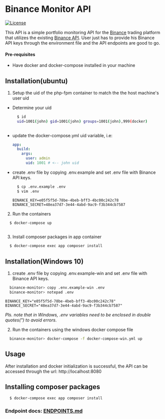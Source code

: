 # Binance Monitor API

[![License](https://poser.pugx.org/laravel/lumen-framework/license.svg)](https://packagist.org/packages/laravel/lumen-framework)

This API is a simple portfolio monitoring API for the [Binance](https://www.binance.com/) trading platform that utilizes the existing [Binance API](https://github.com/binance-exchange/binance-official-api-docs).
User just has to provide his Binance API keys through the environment file and the API endpoints are good to go.

#### Pre-requisites
- Have docker and docker-compose installed in your machine

## Installation(ubuntu)

1. Setup the uid of the php-fpm container to match the the host machine's user uid
- Determine your uid
  ```sh
    $ id
    uid=1001(john) gid=1001(john) groups=1001(john),999(docker)
    
  ```
- update the docker-compose.yml uid variable, i.e:
  ```yaml
  app:
    build:
      args:
        user: admin
        uid: 1001 # <-- john uid
  ```
- create .env file by copying .env.example and set .env file with Binance API keys.
  ```sh
    $ cp .env.example .env
    $ vim .env
  ```
  ```
  BINANCE_KEY=e05f5f5d-78be-4beb-bff3-4bc00c242c78
  BINANCE_SECRET=48ea37d7-3e44-4abd-9ac9-f3b344cb7587
  ```

2. Run the containers
  ```sh
    $ docker-compose up
    
  ```
3. Install composer packages in app container
  ```sh
    $ docker-compose exec app composer install
  ```
  
## Installation(Windows 10)

1. create .env file by copying .env.example-win and set .env file with Binance API keys.
  ```sh
    binance-monitor> copy .env.example-win .env
    binance-monitor> notepad .env
  ```
  ```
  BINANCE_KEY="e05f5f5d-78be-4beb-bff3-4bc00c242c78"
  BINANCE_SECRET="48ea37d7-3e44-4abd-9ac9-f3b344cb7587"
  ```
<em>Pls. note that in Windows, .env variables need to be enclosed in double quotes(")  to avoid errors</em>.  

2. Run the containers using the windows docker compose file
  ```sh
    binance-monitor> docker-compose -f docker-compose-win.yml up
  ```

## Usage
After installation and docker initialization is successful, the API can be accessed through the url: http://localhost:8080


## Installing composer packages

  ```sh
    $ docker-compose exec app composer install
  ```
### Endpoint docs: [ENDPOINTS.md](ENDPOINTS.md)